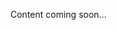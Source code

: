 <!--<meta>
{
    "title": "Kubernetes Specific",
    "description":"Learn more about Kubernetes.",
    "tag":["Kubernetes"]
}
</meta>-->
Content coming soon...

